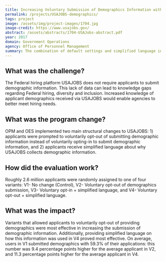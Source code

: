 ```yaml
---
title: Increasing Voluntary Submission of Demographics Information with USAJOBS Applications
permalink: /projects/USAJOBS-demographics/
tags: project 
image: /assets/img/project-images/1704.jpg
image-credit: https://www.usajobs.gov/
abstract: /assets/abstracts/1704-USAJobs-abstract.pdf
year: 2017
domain: Government Operations
agency: Office of Personnel Management
summary: The combination of default settings and simplified language increases voluntary submission of demographics information by 19%.
---
```

## What was the challenge?

The Federal hiring platform USAJOBS does not require applicants to submit demographic information. This lack of data can lead to knowledge gaps regarding Federal hiring, diversity and inclusion. Increased knowledge of applicant demographics received via USAJOBS would enable agencies to better meet hiring needs.

## What was the program change?

OPM and OES implemented two main structural changes to USAJOBS: 1) applicants were prompted to voluntarily opt-out of submitting demographic information instead of voluntarily opting-in to submit demographic information, and 2) applicants receive simplified language about why USAJOBS collects demographic information.

## How did the evaluation work?

Roughly 2.6 million applicants were randomly assigned to one of four variants: V1- No change (Control), V2- Voluntary opt-out of demographics submission, V3- Voluntary opt-in + simplified language, and V4- Voluntary opt-out + simplified language.

## What was the impact?

Variants that allowed applicants to voluntarily opt-out of providing demographics were most effective in increasing the submission of demographic information. Additionally, providing simplified language on how this information was used in V4 proved most effective. On average, users in V1 submitted demographics with 59.3% of their applications: this number was 9.4 percentage points higher for the average applicant in V2, and 11.3 percentage points higher for the average applicant in V4.

